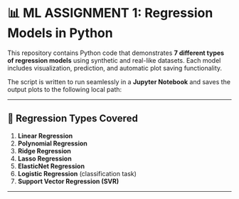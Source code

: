 # 📊 ML ASSIGNMENT 1: Regression Models in Python

This repository contains Python code that demonstrates **7 different types of regression models** using synthetic and real-like datasets. Each model includes visualization, prediction, and automatic plot saving functionality.

The script is written to run seamlessly in a **Jupyter Notebook** and saves the output plots to the following local path:

---

## 📘 Regression Types Covered

1. **Linear Regression**
2. **Polynomial Regression**
3. **Ridge Regression**
4. **Lasso Regression**
5. **ElasticNet Regression**
6. **Logistic Regression** (classification task)
7. **Support Vector Regression (SVR)**

---
